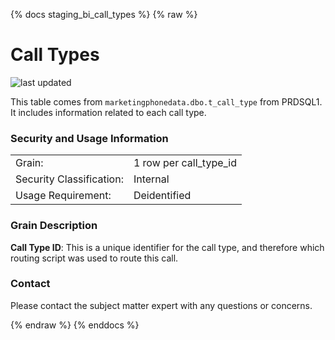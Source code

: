 {% docs staging_bi_call_types %}
{% raw %}

# Call Types

![last updated](assets/update_badges/staging_bi_call_types.svg)

This table comes from `marketingphonedata.dbo.t_call_type` from PRDSQL1. It includes information 
related to each call type. 

### Security and Usage Information
|     |                        |
| --- |------------------------|
| Grain:                   | 1 row per call_type_id |
| Security Classification: | Internal               |
| Usage Requirement:       | Deidentified           |

### Grain Description
**Call Type ID**:
This is a unique identifier for the call type, and therefore which routing script was
used to route this call.

### Contact
Please contact the subject matter expert with any questions or concerns.

{% endraw %}
{% enddocs %}